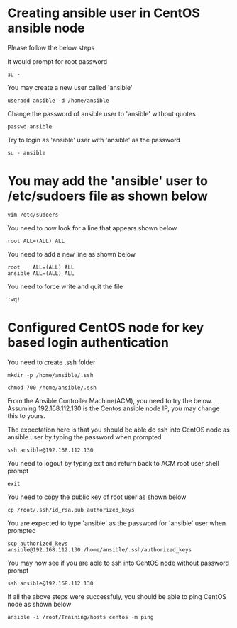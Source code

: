 # Creating ansible user in CentOS ansible node

Please follow the below steps

It would prompt for root password

    su -
    
You may create a new user called 'ansible'

    useradd ansible -d /home/ansible

Change the password of ansible user to 'ansible' without quotes

    passwd ansible
    
Try to login as 'ansible' user with 'ansible' as the password

    su - ansible
    

# You may add the 'ansible' user to /etc/sudoers file as shown below
    
    vim /etc/sudoers
    
You need to now look for a line that appears shown below

    root ALL=(ALL) ALL

You need to add a new line as shown below

    root    ALL=(ALL) ALL
    ansible ALL=(ALL) ALL    
    
You need to force write and quit the file

    :wq!
 
# Configured CentOS node for key based login authentication

You need to create .ssh folder

    mkdir -p /home/ansible/.ssh
    
    chmod 700 /home/ansible/.ssh
    
From the Ansible Controller Machine(ACM), you need to try the below. Assuming 192.168.112.130 is the Centos ansible node IP, you may change this to yours.

The expectation here is that you should be able do ssh into CentOS node as ansible user by typing the password when prompted

    ssh ansible@192.168.112.130

You need to logout by typing exit and return back to ACM root user shell prompt

    exit

You need to copy the public key of root user as shown below
    
    cp /root/.ssh/id_rsa.pub authorized_keys
    
You are expected to type 'ansible' as the password for 'ansible' user when prompted
    
    scp authorized_keys ansible@192.168.112.130:/home/ansible/.ssh/authorized_keys
    
You may now see if you are able to ssh into CentOS node without password prompt
    
    ssh ansible@192.168.112.130
    
If all the above steps were successfuly, you should be able to ping CentOS node as shown below
    
    ansible -i /root/Training/hosts centos -m ping
